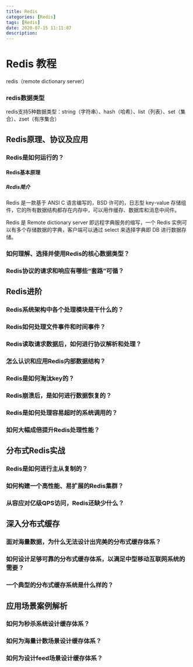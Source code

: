 ```yaml
---
title: Redis
categories: [Redis]
tags: [Redis]
date: 2020-07-15 11:11:07
description:
---
```

# Redis 教程

redis（remote dictionary server）



### redis数据类型

redis支持5种数据类型：string（字符串）、hash（哈希）、list（列表）、set（集合）、zset（有序集合）



## Redis原理、协议及应用

### Redis是如何运行的？

#### Redis基本原理

##### Redis简介

Redis 是一款基于 ANSI C 语言编写的，BSD 许可的，日志型 key-value 存储组件，它的所有数据结构都存在内存中，可以用作缓存、数据库和消息中间件。

Redis 是 Remote dictionary server 即远程字典服务的缩写，一个 Redis 实例可以有多个存储数据的字典，客户端可以通过 select 来选择字典即 DB 进行数据存储。

### 如何理解、选择并使用Redis的核心数据类型？

### Redis协议的请求和响应有哪些“套路”可循？

## Redis进阶

### Redis系统架构中各个处理模块是干什么的？

### Redis如何处理文件事件和时间事件？

### Redis读取请求数据后，如何进行协议解析和处理？

### 怎么认识和应用Redis内部数据结构？

### Redis是如何淘汰key的？

### Redis崩溃后，是如何进行数据恢复的？

### Redis是如何处理容易超时的系统调用的？

### 如何大幅成倍提升Redis处理性能？

## 分布式Redis实战

### Redis是如何进行主从复制的？

### 如何构建一个高性能、易扩展的Redis集群？

### 从容应对亿级QPS访问，Redis还缺少什么？

## 深入分布式缓存

### 面对海量数据，为什么无法设计出完美的分布式缓存体系？

### 如何设计足够可靠的分布式缓存体系，以满足中型移动互联网系统的需要？

### 一个典型的分布式缓存系统是什么样的？

## 应用场景案例解析

### 如何为秒杀系统设计缓存体系？

### 如何为海量计数场景设计缓存体系？

### 如何为设计feed场景设计缓存体系？